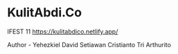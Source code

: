 # KulitAbdi.Co

IFEST 11
https://kulitabdico.netlify.app/

Author -
Yehezkiel David Setiawan
Cristianto Tri Arthurito
